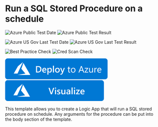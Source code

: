 # Run a SQL Stored Procedure on a schedule

![Azure Public Test Date](https://azurequickstartsservice.blob.core.windows.net/badges/101-logic-app-sql-proc/PublicLastTestDate.svg)
![Azure Public Test Result](https://azurequickstartsservice.blob.core.windows.net/badges/101-logic-app-sql-proc/PublicDeployment.svg)

![Azure US Gov Last Test Date](https://azurequickstartsservice.blob.core.windows.net/badges/101-logic-app-sql-proc/FairfaxLastTestDate.svg)
![Azure US Gov Last Test Result](https://azurequickstartsservice.blob.core.windows.net/badges/101-logic-app-sql-proc/FairfaxDeployment.svg)

![Best Practice Check](https://azurequickstartsservice.blob.core.windows.net/badges/101-logic-app-sql-proc/BestPracticeResult.svg)
![Cred Scan Check](https://azurequickstartsservice.blob.core.windows.net/badges/101-logic-app-sql-proc/CredScanResult.svg)

[![Deploy To Azure](https://raw.githubusercontent.com/Azure/azure-quickstart-templates/master/1-CONTRIBUTION-GUIDE/images/deploytoazure.svg?sanitize=true)]("https://portal.azure.com/#create/Microsoft.Template/uri/https%3A%2F%2Fraw.githubusercontent.com%2FAzure%2Fazure-quickstart-templates%2Fmaster%2F101-logic-app-sql-proc%2Fazuredeploy.json")
[![Visualize](https://raw.githubusercontent.com/Azure/azure-quickstart-templates/master/1-CONTRIBUTION-GUIDE/images/visualizebutton.svg?sanitize=true)]("http://armviz.io/#/?load=https%3A%2F%2Fraw.githubusercontent.com%2FAzure%2Fazure-quickstart-templates%2Fmaster%2F101-logic-app-sql-proc%2Fazuredeploy.json")

This template allows you to create a Logic App that will run a SQL stored
procedure on schedule. Any arguments for the procedure can be put into the body
section of the template.
